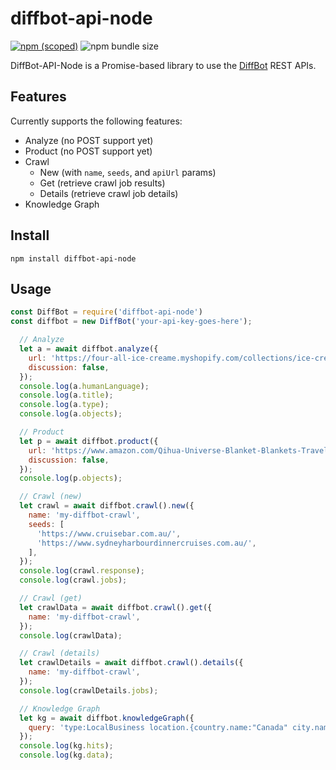 # diffbot-api-node

[![npm (scoped)](https://img.shields.io/npm/v/diffbot-api-node.svg)](https://www.npmjs.com/package/diffbot-api-node)
![npm bundle size](https://img.shields.io/bundlephobia/min/diffbot-api-node?label=minified%20size)

DiffBot-API-Node is a Promise-based library to use the [DiffBot](https://www.diffbot.com/) REST APIs.

## Features

Currently supports the following features:
* Analyze (no POST support yet)
* Product (no POST support yet)
* Crawl
  * New (with `name`, `seeds`, and `apiUrl` params)
  * Get (retrieve crawl job results)
  * Details (retrieve crawl job details)
* Knowledge Graph

## Install

    npm install diffbot-api-node

## Usage

```javascript
const DiffBot = require('diffbot-api-node')
const diffbot = new DiffBot('your-api-key-goes-here');

  // Analyze
  let a = await diffbot.analyze({
    url: 'https://four-all-ice-creame.myshopify.com/collections/ice-cream-cubes-individual/products/ice-cream-cubes-individual',
    discussion: false,
  });
  console.log(a.humanLanguage);
  console.log(a.title);
  console.log(a.type);
  console.log(a.objects);

  // Product
  let p = await diffbot.product({
    url: 'https://www.amazon.com/Qihua-Universe-Blanket-Blankets-Travelling/dp/B074J5CYTJ',
    discussion: false,
  });
  console.log(p.objects);

  // Crawl (new)
  let crawl = await diffbot.crawl().new({
    name: 'my-diffbot-crawl',
    seeds: [
      'https://www.cruisebar.com.au/',
      'https://www.sydneyharbourdinnercruises.com.au/',
    ],
  });
  console.log(crawl.response);
  console.log(crawl.jobs);

  // Crawl (get)
  let crawlData = await diffbot.crawl().get({
    name: 'my-diffbot-crawl',
  });
  console.log(crawlData);

  // Crawl (details)
  let crawlDetails = await diffbot.crawl().details({
    name: 'my-diffbot-crawl',
  });
  console.log(crawlDetails.jobs);

  // Knowledge Graph
  let kg = await diffbot.knowledgeGraph({
    query: 'type:LocalBusiness location.{country.name:"Canada" city.name:"Ottawa" isCurrent:true}'
  });
  console.log(kg.hits);
  console.log(kg.data);
```
